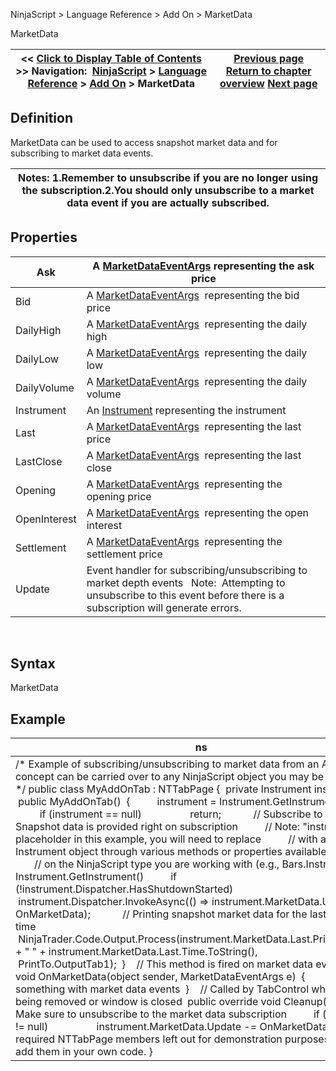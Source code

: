 ﻿
NinjaScript \> Language Reference \> Add On \> MarketData

MarketData

| \<\< [Click to Display Table of Contents](marketdata.md) \>\> **Navigation:**     [NinjaScript](ninjascript-1.md) \> [Language Reference](language_reference_wip-1.md) \> [Add On](add_on-1.md) \> MarketData | [Previous page](fundamentaldata-1.md) [Return to chapter overview](add_on-1.md) [Next page](marketdepth-1.md) |
| --- | --- |
## Definition
MarketData can be used to access snapshot market data and for subscribing to market data events.
 

| Notes:  1\.Remember to unsubscribe if you are no longer using the subscription.2\.You should only unsubscribe to a market data event if you are actually subscribed. |
| --- |

## Properties

| Ask | A [MarketDataEventArgs](marketdataeventargs-1.md) representing the ask price |
| --- | --- |
| Bid | A [MarketDataEventArgs](marketdataeventargs-1.md)  representing the bid price |
| DailyHigh | A [MarketDataEventArgs](marketdataeventargs-1.md)  representing the daily high |
| DailyLow | A [MarketDataEventArgs](marketdataeventargs-1.md)  representing the daily low |
| DailyVolume | A [MarketDataEventArgs](marketdataeventargs-1.md)  representing the daily volume |
| Instrument | An [Instrument](instrument-1.md) representing the instrument |
| Last | A [MarketDataEventArgs](marketdataeventargs-1.md)  representing the last price |
| LastClose | A [MarketDataEventArgs](marketdataeventargs-1.md)  representing the last close |
| Opening | A [MarketDataEventArgs](marketdataeventargs-1.md)  representing the opening price |
| OpenInterest | A [MarketDataEventArgs](marketdataeventargs-1.md)  representing the open interest |
| Settlement | A [MarketDataEventArgs](marketdataeventargs-1.md)  representing the settlement price |
| Update | Event handler for subscribing/unsubscribing to market depth events   Note:  Attempting to unsubscribe to this event before there is a subscription will generate errors. |
 
## Syntax
MarketData

## Example

| ns |
| --- |
| /\* Example of subscribing/unsubscribing to market data from an Add On. The concept can be carried over to any NinjaScript object you may be working on. \*/ public class MyAddOnTab : NTTabPage {  private Instrument instrument;    public MyAddOnTab()  {          instrument \= Instrument.GetInstrument("AAPL");          if (instrument \=\= null)                  return;            // Subscribe to market data. Snapshot data is provided right on subscription          // Note: "instrument" is a placeholder in this example, you will need to replace           // with a valid Instrument object through various methods or properties available depending          // on the NinjaScript type you are working with (e.g., Bars.Instrument or Instrument.GetInstrument()          if (!instrument.Dispatcher.HasShutdownStarted)                  instrument.Dispatcher.InvokeAsync(() \=\> instrument.MarketData.Update \+\= OnMarketData);            // Printing snapshot market data for the last price and time          NinjaTrader.Code.Output.Process(instrument.MarketData.Last.Price.ToString() \+ " " \+ instrument.MarketData.Last.Time.ToString(),                  PrintTo.OutputTab1\);  }    // This method is fired on market data events  private void OnMarketData(object sender, MarketDataEventArgs e)  {          // Do something with market data events  }    // Called by TabControl when tab is being removed or window is closed  public override void Cleanup()  {          // Make sure to unsubscribe to the market data subscription          if (instrument !\= null)                  instrument.MarketData.Update \-\= OnMarketData;  }    // Other required NTTabPage members left out for demonstration purposes. Be sure to add them in your own code. } |
